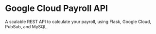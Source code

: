 # Google Cloud Payroll API 

A scalable REST API to calculate your payroll, using Flask, Google Cloud, PubSub, and MySQL.
